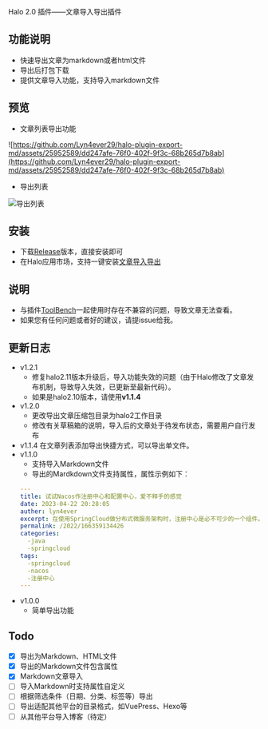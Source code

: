 Halo 2.0 插件——文章导入导出插件

## 功能说明
- 快速导出文章为markdown或者html文件
- 导出后打包下载
- 提供文章导入功能，支持导入markdown文件

## 预览
- 文章列表导出功能

![https://github.com/Lyn4ever29/halo-plugin-export-md/assets/25952589/dd247afe-76f0-402f-9f3c-68b265d7b8ab](https://github.com/Lyn4ever29/halo-plugin-export-md/assets/25952589/dd247afe-76f0-402f-9f3c-68b265d7b8ab)

- 导出列表

![导出列表](https://github.com/Lyn4ever29/halo-plugin-export-md/assets/25952589/2404ae3c-582b-4f5e-b9b6-96f7b029af69)


## 安装
- 下载[Release](https://github.com/Lyn4ever29/halo-plugin-export-md/releases)版本，直接安装即可
- 在Halo应用市场，支持一键安装[文章导入导出](https://www.halo.run/store/apps/app-vWbpZ)

## 说明
- 与插件[ToolBench](https://www.halo.run/store/apps/app-SsYlH)一起使用时存在不兼容的问题，导致文章无法查看。
- 如果您有任何问题或者好的建议，请提issue给我。


## 更新日志
- v1.2.1
  - 修复halo2.11版本升级后，导入功能失效的问题（由于Halo修改了文章发布机制，导致导入失效，已更新至最新代码）。
  - 如果是halo2.10版本，请使用**v1.1.4**
- v1.2.0
  - 更改导出文章压缩包目录为halo2工作目录
  - 修改有关草稿箱的说明，导入后的文章处于待发布状态，需要用户自行发布
- v1.1.4 在文章列表添加导出快捷方式，可以导出单文件。
- v1.1.0 
  - 支持导入Markdown文件
  - 导出的Mardkdown文件支持属性，属性示例如下：
  ```yaml
  ---
  title: 试试Nacos作注册中心和配置中心，爱不释手的感觉
  date: 2023-04-22 20:28:05
  auther: lyn4ever
  excerpt: 在使用SpringCloud做分布式微服务架构时，注册中心是必不可少的一个组件。
  permalink: /2022/166359134426
  categories:
    -java
    -springcloud
  tags:
    -springcloud
    -nacos
    -注册中心
  ---
  ```
- v1.0.0
  - 简单导出功能

## Todo
- [x] 导出为Markdown、HTML文件
- [x] 导出的Markdown文件包含属性
- [x] Markdown文章导入
- [ ] 导入Markdown时支持属性自定义
- [ ] 根据筛选条件（日期、分类、标签等）导出
- [ ] 导出适配其他平台的目录格式，如VuePress、Hexo等
- [ ] 从其他平台导入博客（待定）
